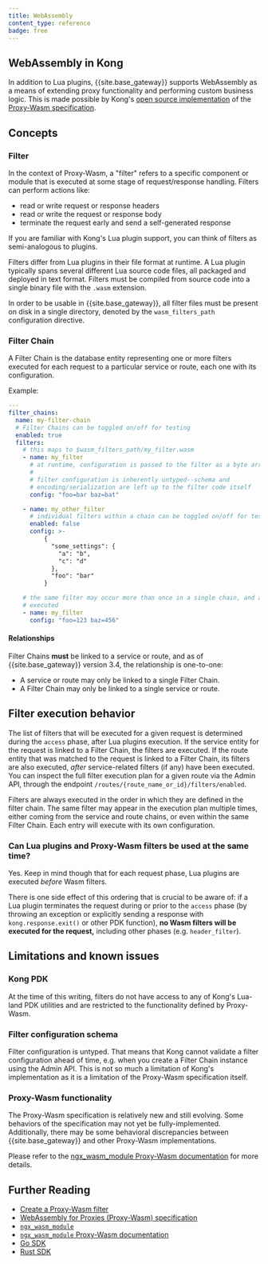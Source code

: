 ```yaml
---
title: WebAssembly
content_type: reference
badge: free
---
```


## WebAssembly in Kong

In addition to Lua plugins, {{site.base_gateway}} supports WebAssembly as a
means of extending proxy functionality and performing custom business logic.
This is made possible by Kong's [open source implementation](https://github.com/Kong/ngx_wasm_module) of
the [Proxy-Wasm specification](https://github.com/proxy-wasm/spec).

## Concepts

### Filter

In the context of Proxy-Wasm, a "filter" refers to a specific component or
module that is executed at some stage of request/response handling. Filters can
perform actions like:

* read or write request or response headers
* read or write the request or response body
* terminate the request early and send a self-generated response

If you are familiar with Kong's Lua plugin support, you can think of filters
as semi-analogous to plugins.

Filters differ from Lua plugins in their file format at runtime. A Lua plugin
typically spans several different Lua source code files, all packaged and
deployed in text format. Filters must be compiled from source code
into a single binary file with the `.wasm` extension.

In order to be usable in {{site.base_gateway}}, all filter files must be present
on disk in a single directory, denoted by the `wasm_filters_path` configuration
directive.

### Filter Chain

A Filter Chain is the database entity representing one or more filters executed
for each request to a particular service or route, each one with its
configuration.

Example:

```yaml
---
filter_chains:
  name: my-filter-chain
  # Filter Chains can be toggled on/off for testing
  enabled: true
  filters:
    # this maps to $wasm_filters_path/my_filter.wasm
    - name: my_filter
      # at runtime, configuration is passed to the filter as a byte array
      #
      # filter configuration is inherently untyped--schema and
      # encoding/serialization are left up to the filter code itself
      config: "foo=bar baz=bat"

    - name: my_other_filter
      # individual filters within a chain can be toggled on/off for testing
      enabled: false
      config: >-
          {
            "some_settings": {
              "a": "b",
              "c": "d"
            },
            "foo": "bar"
          }

    # the same filter may occur more than once in a single chain, and all   entries will be
    # executed
    - name: my_filter
      config: "foo=123 baz=456"
```


#### Relationships

Filter Chains **must** be linked to a service or route, and as of {{site.base_gateway}} version 3.4,
the relationship is one-to-one:

* A service or route may only be linked to a single Filter Chain.
* A Filter Chain may only be linked to a single service or route.

## Filter execution behavior

The list of filters that will be executed for a given request is determined
during the `access` phase, after Lua plugins execution. If the service entity
for the request is linked to a Filter Chain, the filters are executed. If the
route entity that was matched to the request is linked to a Filter Chain, its
filters are also executed, _after_ service-related filters (if any) have been
executed. You can inspect the full filter execution plan for a given route via
the Admin API, through the endpoint `/routes/{route_name_or_id}/filters/enabled`.

Filters are always executed in the order in which they are defined in the filter
chain. The same filter may appear in the execution plan multiple times, either
coming from the service and route chains, or even within the same Filter Chain.
Each entry will execute with its own configuration.

### Can Lua plugins and Proxy-Wasm filters be used at the same time?

Yes. Keep in mind though that for each request phase, Lua plugins are executed
_before_ Wasm filters.

There is one side effect of this ordering that is crucial to be aware of: if a
Lua plugin terminates the request during or prior to the `access` phase (by
throwing an exception or explicitly sending a response with
`kong.response.exit()` or other PDK function), **no Wasm filters will be executed
for the request,** including other phases (e.g. `header_filter`).

## Limitations and known issues

### Kong PDK

At the time of this writing, filters do not have access to any of Kong's
Lua-land PDK utilities and are restricted to the functionality defined by
Proxy-Wasm.

### Filter configuration schema

Filter configuration is untyped. That means that Kong
cannot validate a filter configuration ahead of time, e.g. when you create a
Filter Chain instance using the Admin API. This is not so much a limitation of
Kong's implementation as it is a limitation of the Proxy-Wasm
specification itself.

### Proxy-Wasm functionality

The Proxy-Wasm specification is relatively new and still evolving. Some
behaviors of the specification may not yet be fully-implemented. Additionally,
there may be some behavioral discrepancies between {{site.base_gateway}} and
other Proxy-Wasm implementations.

Please refer to the [ngx_wasm_module Proxy-Wasm documentation](https://github.com/Kong/ngx_wasm_module/blob/main/docs/PROXY_WASM.md#current-limitations) for more details.

## Further Reading

* [Create a Proxy-Wasm filter](/gateway/latest/plugin-development/wasm/filter-development-guide)
* [WebAssembly for Proxies (Proxy-Wasm) specification](https://github.com/proxy-wasm/spec)
* [`ngx_wasm_module`](https://github.com/Kong/ngx_wasm_module)
* [`ngx_wasm_module` Proxy-Wasm documentation](https://github.com/Kong/ngx_wasm_module/blob/main/docs/PROXY_WASM.md)
* [Go SDK](https://github.com/tetratelabs/proxy-wasm-go-sdk/)
* [Rust SDK](https://github.com/proxy-wasm/proxy-wasm-rust-sdk/)
